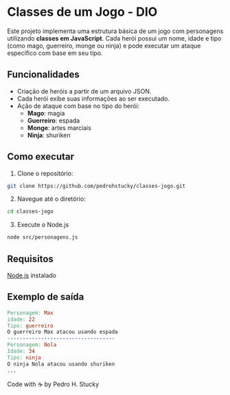# Classes de um Jogo - DIO

Este projeto implementa uma estrutura básica de um jogo com personagens utilizando **classes em JavaScript**. Cada herói possui um nome, idade e tipo (como mago, guerreiro, monge ou ninja) e pode executar um ataque específico com base em seu tipo.

## Funcionalidades

- Criação de heróis a partir de um arquivo JSON.  
- Cada herói exibe suas informações ao ser executado.  
- Ação de ataque com base no tipo do herói:  
  - **Mago**: magia  
  - **Guerreiro**: espada  
  - **Monge**: artes marciais  
  - **Ninja**: shuriken  


## Como executar

1. Clone o repositório:
```bash
git clone https://github.com/pedrohstucky/classes-jogo.git
```

2. Navegue até o diretório:
```bash
cd classes-jogo
```

3. Execute o Node.js
```bash
node src/personagens.js
```

## Requisitos

[Node.js](https://nodejs.org) instalado

## Exemplo de saída

```makefile
Personagem: Max
idade: 22
Tipo: guerreiro
O guerreiro Max atacou usando espada
-----------------------------------
Personagem: Nola
Idade: 34
Tipo: ninja
O ninja Nola atacou usando shuriken
...
```

Code with ☕️ by Pedro H. Stucky